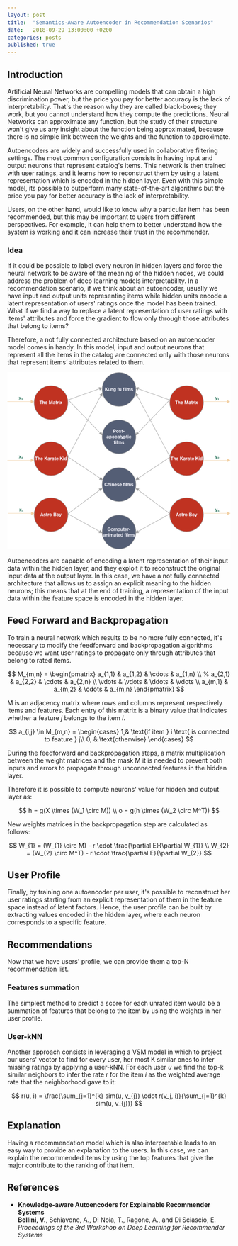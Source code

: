 ```yaml
---
layout: post
title:  "Semantics-Aware Autoencoder in Recommendation Scenarios"
date:   2018-09-29 13:00:00 +0200
categories: posts
published: true
---
```


## Introduction

Artificial Neural Networks are compelling models that can obtain a high discrimination power, but the price you pay for better accuracy is the lack of interpretability. That's the reason why they are called black-boxes; they work, but you cannot understand how they compute the predictions. Neural Networks can approximate any function, but the study of their structure won't give us any insight about the function being approximated, because there is no simple link between the weights and the function to approximate.

Autoencoders are widely and successfully used in collaborative filtering settings. The most common configuration consists in having input and output neurons that represent catalog's items. This network is then trained with user ratings, and it learns how to reconstruct them by using a latent representation which is encoded in the hidden layer. Even with this simple model, its possible to outperform many state-of-the-art algorithms but the price you pay for better accuracy is the lack of interpretability.

Users, on the other hand, would like to know why a particular item has been recommended, but this may be important to users from different perspectives. For example, it can help them to better understand how the system is working and it can increase their trust in the recommender.

### Idea

If it could be possible to label every neuron in hidden layers and force the neural network to be aware of the meaning of the hidden nodes, we could address the problem of deep learning models interpretability. In a recommendation scenario, if we think about an autoencoder, usually we have input and output units representing items while hidden units encode a latent representation of users' ratings once the model has been trained. What if we find a way to replace a latent representation of user ratings with items' attributes and force the gradient to flow only through those attributes that belong to items?

Therefore, a not fully connected architecture based on an autoencoder model comes in handy. In this model, input and output neurons that represent all the items in the catalog are connected only with those neurons that represent items’ attributes related to them.

![SEMAUTO](/assets/2018-09-29/semauto.png)

Autoencoders are capable of encoding a latent representation of their input data within the hidden layer, and they exploit it to reconstruct the original input data at the output layer. In this case, we have a not fully connected architecture that allows us to assign an explicit meaning to the hidden neurons; this means that at the end of training, a representation of the input data within the feature space is encoded in the hidden layer.

## Feed Forward and Backpropagation

To train a neural network which results to be no more fully connected, it's necessary to modify the feedforward and backpropagation algorithms because we want user ratings to propagate only through attributes that belong to rated items.

$$
M_{m,n} = \begin{pmatrix}
a_{1,1} & a_{1,2} & \cdots & a_{1,n} \\
%	a_{2,1} & a_{2,2} & \cdots & a_{2,n} \\
\vdots  & \vdots  & \ddots & \vdots  \\
a_{m,1} & a_{m,2} & \cdots & a_{m,n} 
\end{pmatrix}
$$

M is an adjacency matrix where rows and columns represent respectively items and features. Each entry of this matrix is a binary value that indicates whether a feature _j_ belongs to the item _i_.

$$
a_{i,j} \in M_{m,n} = 
\begin{cases}
1,& \text{if  item } i  \text{ is connected to feature } j\\
0,              & \text{otherwise}
\end{cases}
$$

During the feedforward and backpropagation steps, a matrix multiplication between the weight matrices and the mask M it is needed to prevent both inputs and errors to propagate through unconnected features in the hidden layer.

Therefore it is possible to compute neurons' value for hidden and output layer as:

$$
h =  g(X \times (W_1 \circ M))
\\
o = g(h \times (W_2 \circ M^T))
$$

New weights matrices in the backpropagation step are calculated as follows:

$$
W_{1} = (W_{1} \circ M) - r \cdot \frac{\partial E}{\partial W_{1}}
\\
W_{2} = (W_{2} \circ M^T) - r \cdot \frac{\partial E}{\partial W_{2}}
$$

## User Profile

Finally, by training one autoencoder per user, it's possible to reconstruct her user ratings starting from an explicit representation of them in the feature space instead of latent factors. Hence, the user profile can be built by extracting values encoded in the hidden layer, where each neuron corresponds to a specific feature.

## Recommendations

Now that we have users' profile, we can provide them a top-N recommendation list.

### Features summation
The simplest method to predict a score for each unrated item would be a summation of features that belong to the item by using the weights in her user profile.

### User-kNN
Another approach consists in leveraging a VSM model in which to project our users' vector to find for every user, her most K similar ones to infer missing ratings by applying a user-kNN. For each user _u_ we find the top-k similar neighbors to infer the rate _r_ for the item _i_ as the weighted average rate that the neighborhood gave to it:

$$
r(u, i) = \frac{\sum_{j=1}^{k} sim(u, v_{j}) \cdot r(v_j, i)}{\sum_{j=1}^{k} sim(u, v_{j})}
$$

## Explanation
Having a recommendation model which is also interpretable leads to an easy way to provide an explanation to the users. In this case, we can explain the recommended items by using the top features that give the major contribute to the ranking of that item.

## References
- **Knowledge-aware Autoencoders for Explainable Recommender Systems**
  <br>**Bellini, V.**, Schiavone, A., Di Noia, T., Ragone, A., and Di Sciascio, E.
  <br>_Proceedings of the 3rd Workshop on Deep Learning for Recommender Systems_
  <!--
- **Exploiting knowledge graphs for auto-encoding user ratings in recommender systems**
  <br>Bellini, V., Di Noia, T., Di Sciascio, E., Schiavone, A.
  <br>
  -->
- **Auto-encoding user ratings via knowledge graphs in recommendation scenarios**
  <br>**Bellini, V.**, Anelli, V.W., Di Noia, T., and Di Sciascio, E.
  <br>_Proceedings of the 2nd Workshop on Deep Learning for Recommender Systems_

{% include mathjax.html %}

